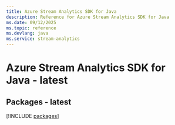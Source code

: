```yaml
---
title: Azure Stream Analytics SDK for Java
description: Reference for Azure Stream Analytics SDK for Java
ms.date: 09/12/2025
ms.topic: reference
ms.devlang: java
ms.service: stream-analytics
---
```

# Azure Stream Analytics SDK for Java - latest
## Packages - latest
[!INCLUDE [packages](stream-analytics-index.md)]